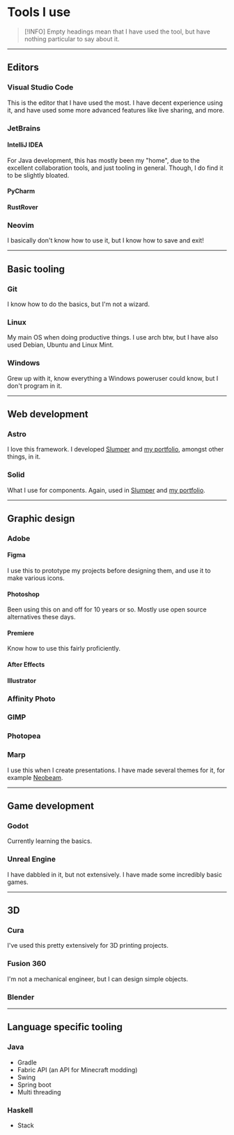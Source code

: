 # Tools I use

> [!INFO]
> Empty headings mean that I have used the tool, but have nothing particular to say about it.

---

## Editors
### Visual Studio Code
This is the editor that I have used the most. I have decent experience using it, and have used some more advanced features like live sharing, and more.

### JetBrains
#### IntelliJ IDEA
For Java development, this has mostly been my "home", due to the excellent collaboration tools, and just tooling in general. Though, I do find it to be slightly bloated.

#### PyCharm
#### RustRover

### Neovim
I basically don't know how to use it, but I know how to save and exit!

---

## Basic tooling

### Git
I know how to do the basics, but I'm not a wizard.

### Linux
My main OS when doing productive things. I use arch btw, but I have also used Debian, Ubuntu and Linux Mint.

### Windows
Grew up with it, know everything a Windows poweruser could know, but I don't program in it.

---

## Web development

### Astro
I love this framework. I developed [Slumper](https://www.slumper.me) and [my portfolio](www.embracket.com), amongst other things, in it.

### Solid
What I use for components. Again, used in [Slumper](https://www.slumper.me) and [my portfolio](www.embracket.com).

---

## Graphic design

### Adobe
#### Figma
I use this to prototype my projects before designing them, and use it to make various icons.

#### Photoshop
Been using this on and off for 10 years or so. Mostly use open source alternatives these days.

#### Premiere
Know how to use this fairly proficiently.

#### After Effects

#### Illustrator

### Affinity Photo

### GIMP

### Photopea

### Marp
I use this when I create presentations. I have made several themes for it, for example [Neobeam](https://www.github.com/mikael-ros/neobeam).

---

## Game development

### Godot
Currently learning the basics.

### Unreal Engine
I have dabbled in it, but not extensively. I have made some incredibly basic games.

---

## 3D

### Cura
I've used this pretty extensively for 3D printing projects.

### Fusion 360
I'm not a mechanical engineer, but I can design simple objects.

### Blender

---

## Language specific tooling
### Java
- Gradle
- Fabric API (an API for Minecraft modding)
- Swing
- Spring boot
- Multi threading

### Haskell 
- Stack
